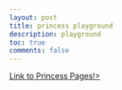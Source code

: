```yaml
---
layout: post
title: princess playground
description: playground
toc: true
comments: false
---
```


<a href="https://maryamabdul-aziz.github.io/prince/">Link to Princess Pages!></a>